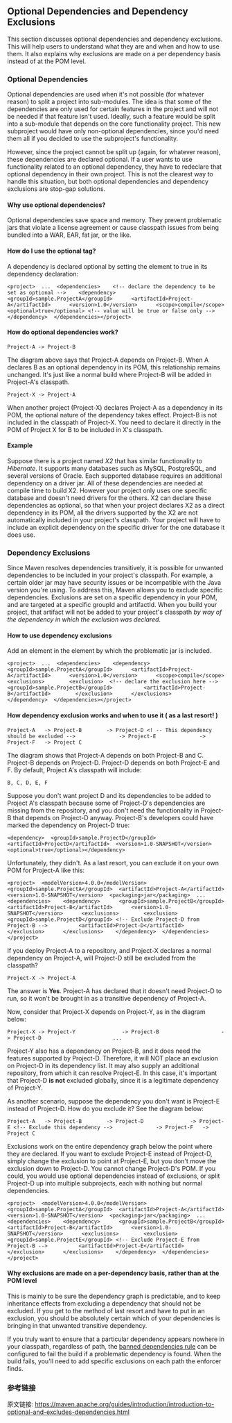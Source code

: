 ## Optional Dependencies and Dependency Exclusions


This section discusses optional dependencies and dependency exclusions. This will help users to understand what they are and when and how to use them. It also explains why exclusions are made on a per dependency basis instead of at the POM level.

### Optional Dependencies

Optional dependencies are used when it's not possible (for whatever reason) to split a project into sub-modules. The idea is that some of the dependencies are only used for certain features in the project and will not be needed if that feature isn't used. Ideally, such a feature would be split into a sub-module that depends on the core functionality project. This new subproject would have only non-optional dependencies, since you'd need them all if you decided to use the subproject's functionality.

However, since the project cannot be split up (again, for whatever reason), these dependencies are declared optional. If a user wants to use functionality related to an optional dependency, they have to redeclare that optional dependency in their own project. This is not the clearest way to handle this situation, but both optional dependencies and dependency exclusions are stop-gap solutions.

#### Why use optional dependencies?

Optional dependencies save space and memory. They prevent problematic jars that violate a license agreement or cause classpath issues from being bundled into a WAR, EAR, fat jar, or the like.

#### How do I use the optional tag?

A dependency is declared optional by setting the <optional> element to true in its dependency declaration:

```
<project>  ...  <dependencies>    <!-- declare the dependency to be set as optional -->    <dependency>      <groupId>sample.ProjectA</groupId>      <artifactId>Project-A</artifactId>      <version>1.0</version>      <scope>compile</scope>      <optional>true</optional> <!-- value will be true or false only -->    </dependency>  </dependencies></project>
```

#### How do optional dependencies work?

```
Project-A -> Project-B
```

The diagram above says that Project-A depends on Project-B. When A declares B as an optional dependency in its POM, this relationship remains unchanged. It's just like a normal build where Project-B will be added in Project-A's classpath.

```
Project-X -> Project-A
```

When another project (Project-X) declares Project-A as a dependency in its POM, the optional nature of the dependency takes effect. Project-B is not included in the classpath of Project-X. You need to declare it directly in the POM of Project X for B to be included in X's classpath.

#### Example

Suppose there is a project named *X2* that has similar functionality to *Hibernate*. It supports many databases such as MySQL, PostgreSQL, and several versions of Oracle. Each supported database requires an additional dependency on a driver jar. All of these dependencies are needed at compile time to build X2. However your project only uses one specific database and doesn't need drivers for the others. X2 can declare these dependencies as optional, so that when your project declares X2 as a direct dependency in its POM, all the drivers supported by the X2 are not automatically included in your project's classpath. Your project will have to include an explicit dependency on the specific driver for the one database it does use.

### Dependency Exclusions

Since Maven resolves dependencies transitively, it is possible for unwanted dependencies to be included in your project's classpath. For example, a certain older jar may have security issues or be incompatible with the Java version you're using. To address this, Maven allows you to exclude specific dependencies. Exclusions are set on a specific dependency in your POM, and are targeted at a specific groupId and artifactId. When you build your project, that artifact will not be added to your project's classpath *by way of the dependency in which the exclusion was declared*.

#### How to use dependency exclusions

Add an <exclusions> element in the <dependency> element by which the problematic jar is included.

```
<project>  ...  <dependencies>    <dependency>      <groupId>sample.ProjectA</groupId>      <artifactId>Project-A</artifactId>      <version>1.0</version>      <scope>compile</scope>      <exclusions>        <exclusion>  <!-- declare the exclusion here -->          <groupId>sample.ProjectB</groupId>          <artifactId>Project-B</artifactId>        </exclusion>      </exclusions>     </dependency>  </dependencies></project>
```

#### How dependency exclusion works and when to use it **( as a last resort! )**

```
Project-A   -> Project-B        -> Project-D <! -- This dependency should be excluded -->              -> Project-E              -> Project-F   -> Project C
```

The diagram shows that Project-A depends on both Project-B and C. Project-B depends on Project-D. Project-D depends on both Project-E and F. By default, Project A's classpath will include:

```
B, C, D, E, F
```

Suppose you don't want project D and its dependencies to be added to Project A's classpath because some of Project-D's dependencies are missing from the repository, and you don't need the functionality in Project-B that depends on Project-D anyway. Project-B's developers could have marked the dependency on Project-D <optional>true</optional>:

```
<dependency>  <groupId>sample.ProjectD</groupId>  <artifactId>ProjectD</artifactId>  <version>1.0-SNAPSHOT</version>  <optional>true</optional></dependency>
```

Unfortunately, they didn't. As a last resort, you can exclude it on your own POM for Project-A like this:

```
<project>  <modelVersion>4.0.0</modelVersion>  <groupId>sample.ProjectA</groupId>  <artifactId>Project-A</artifactId>  <version>1.0-SNAPSHOT</version>  <packaging>jar</packaging>  ...  <dependencies>    <dependency>      <groupId>sample.ProjectB</groupId>      <artifactId>Project-B</artifactId>      <version>1.0-SNAPSHOT</version>      <exclusions>        <exclusion>          <groupId>sample.ProjectD</groupId> <!-- Exclude Project-D from Project-B -->          <artifactId>Project-D</artifactId>        </exclusion>      </exclusions>    </dependency>  </dependencies></project>
```

If you deploy Project-A to a repository, and Project-X declares a normal dependency on Project-A, will Project-D still be excluded from the classpath?

```
Project-X -> Project-A
```

The answer is **Yes**. Project-A has declared that it doesn't need Project-D to run, so it won't be brought in as a transitive dependency of Project-A.

Now, consider that Project-X depends on Project-Y, as in the diagram below:

```
Project-X -> Project-Y               -> Project-B                    -> Project-D                       ...
```

Project-Y also has a dependency on Project-B, and it does need the features supported by Project-D. Therefore, it will NOT place an exclusion on Project-D in its dependency list. It may also supply an additional repository, from which it can resolve Project-E. In this case, it's important that Project-D **is not** excluded globally, since it is a legitimate dependency of Project-Y.

As another scenario, suppose the dependency you don't want is Project-E instead of Project-D. How do you exclude it? See the diagram below:

```
Project-A   -> Project-B        -> Project-D               -> Project-E <!-- Exclude this dependency -->              -> Project-F   -> Project C
```

Exclusions work on the entire dependency graph below the point where they are declared. If you want to exclude Project-E instead of Project-D, simply change the exclusion to point at Project-E, but you don't move the exclusion down to Project-D. You cannot change Project-D's POM. If you could, you would use optional dependencies instead of exclusions, or split Project-D up into multiple subprojects, each with nothing but normal dependencies.

```
<project>  <modelVersion>4.0.0</modelVersion>  <groupId>sample.ProjectA</groupId>  <artifactId>Project-A</artifactId>  <version>1.0-SNAPSHOT</version>  <packaging>jar</packaging>  ...  <dependencies>    <dependency>      <groupId>sample.ProjectB</groupId>      <artifactId>Project-B</artifactId>      <version>1.0-SNAPSHOT</version>      <exclusions>        <exclusion>          <groupId>sample.ProjectE</groupId> <!-- Exclude Project-E from Project-B -->          <artifactId>Project-E</artifactId>        </exclusion>      </exclusions>    </dependency>  </dependencies></project>
```

#### Why exclusions are made on a per-dependency basis, rather than at the POM level

This is mainly to be sure the dependency graph is predictable, and to keep inheritance effects from excluding a dependency that should not be excluded. If you get to the method of last resort and have to put in an exclusion, you should be absolutely certain which of your dependencies is bringing in that unwanted transitive dependency.

If you truly want to ensure that a particular dependency appears nowhere in your classpath, regardless of path, the [banned dependencies rule](https://maven.apache.org/enforcer/enforcer-rules/bannedDependencies.html) can be configured to fail the build if a problematic dependency is found. When the build fails, you'll need to add specific exclusions on each path the enforcer finds.



### 参考链接

原文链接: <https://maven.apache.org/guides/introduction/introduction-to-optional-and-excludes-dependencies.html>
